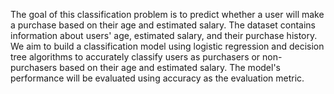 The goal of this classification problem is to predict whether a user will make a purchase based on their age and estimated salary. The dataset contains information about users' age, estimated salary, and their purchase history. We aim to build a classification model using logistic regression and decision tree algorithms to accurately classify users as purchasers or non-purchasers based on their age and estimated salary. The model's performance will be evaluated using accuracy as the evaluation metric.
